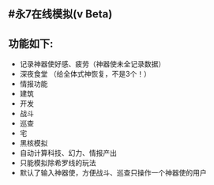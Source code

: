 #永7在线模拟(v Beta)
-------------
## 功能如下:

- 记录神器使好感、疲劳（神器使未全记录数据）
- 深夜食堂 （给全体式神恢复，不是3个！）
- 情报功能
- 建筑
- 开发
- 战斗
- 巡查
- 宅
- 黑核模拟
- 自动计算科技、幻力、情报产出
- 只能模拟除希罗线的玩法
- 默认了输入神器使，方便战斗、巡查只操作一个神器使的用户
